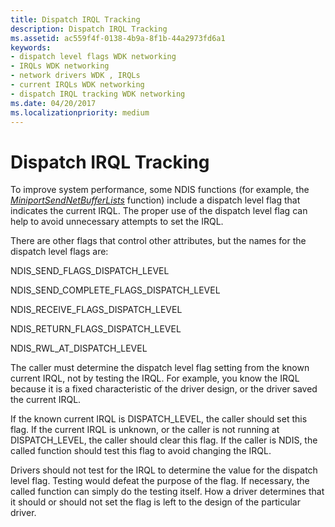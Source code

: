 ```yaml
---
title: Dispatch IRQL Tracking
description: Dispatch IRQL Tracking
ms.assetid: ac559f4f-0138-4b9a-8f1b-44a2973fd6a1
keywords:
- dispatch level flags WDK networking
- IRQLs WDK networking
- network drivers WDK , IRQLs
- current IRQLs WDK networking
- dispatch IRQL tracking WDK networking
ms.date: 04/20/2017
ms.localizationpriority: medium
---
```


# Dispatch IRQL Tracking





To improve system performance, some NDIS functions (for example, the [*MiniportSendNetBufferLists*](https://msdn.microsoft.com/library/windows/hardware/ff559440) function) include a dispatch level flag that indicates the current IRQL. The proper use of the dispatch level flag can help to avoid unnecessary attempts to set the IRQL.

There are other flags that control other attributes, but the names for the dispatch level flags are:

NDIS\_SEND\_FLAGS\_DISPATCH\_LEVEL

NDIS\_SEND\_COMPLETE\_FLAGS\_DISPATCH\_LEVEL

NDIS\_RECEIVE\_FLAGS\_DISPATCH\_LEVEL

NDIS\_RETURN\_FLAGS\_DISPATCH\_LEVEL

NDIS\_RWL\_AT\_DISPATCH\_LEVEL

The caller must determine the dispatch level flag setting from the known current IRQL, not by testing the IRQL. For example, you know the IRQL because it is a fixed characteristic of the driver design, or the driver saved the current IRQL.

If the known current IRQL is DISPATCH\_LEVEL, the caller should set this flag. If the current IRQL is unknown, or the caller is not running at DISPATCH\_LEVEL, the caller should clear this flag. If the caller is NDIS, the called function should test this flag to avoid changing the IRQL.

Drivers should not test for the IRQL to determine the value for the dispatch level flag. Testing would defeat the purpose of the flag. If necessary, the called function can simply do the testing itself. How a driver determines that it should or should not set the flag is left to the design of the particular driver.

 

 





